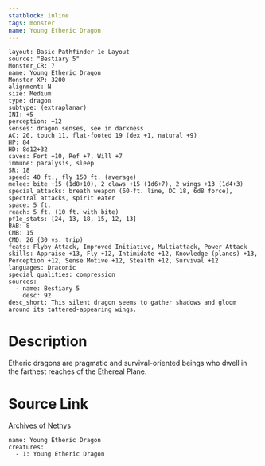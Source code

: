 ```yaml
---
statblock: inline
tags: monster
name: Young Etheric Dragon
---
```

```statblock
layout: Basic Pathfinder 1e Layout
source: "Bestiary 5"
Monster_CR: 7
name: Young Etheric Dragon
Monster_XP: 3200
alignment: N
size: Medium
type: dragon
subtype: (extraplanar)
INI: +5
perception: +12
senses: dragon senses, see in darkness
AC: 20, touch 11, flat-footed 19 (dex +1, natural +9)
HP: 84
HD: 8d12+32
saves: Fort +10, Ref +7, Will +7
immune: paralysis, sleep
SR: 18
speed: 40 ft., fly 150 ft. (average)
melee: bite +15 (1d8+10), 2 claws +15 (1d6+7), 2 wings +13 (1d4+3)
special_attacks: breath weapon (60-ft. line, DC 18, 6d8 force), spectral attacks, spirit eater
space: 5 ft.
reach: 5 ft. (10 ft. with bite)
pf1e_stats: [24, 13, 18, 15, 12, 13]
BAB: 8
CMB: 15
CMD: 26 (30 vs. trip)
feats: Flyby Attack, Improved Initiative, Multiattack, Power Attack
skills: Appraise +13, Fly +12, Intimidate +12, Knowledge (planes) +13, Perception +12, Sense Motive +12, Stealth +12, Survival +12
languages: Draconic
special_qualities: compression
sources:
  - name: Bestiary 5
    desc: 92
desc_short: This silent dragon seems to gather shadows and gloom around its tattered-appearing wings.
```
# Description
Etheric dragons are pragmatic and survival-oriented beings who dwell in the farthest reaches of the Ethereal Plane.
# Source Link
[Archives of Nethys](https://aonprd.com/MonsterDisplay.aspx?ItemName=Young%20Etheric%20Dragon)
```encounter-table
name: Young Etheric Dragon
creatures:
  - 1: Young Etheric Dragon
```
